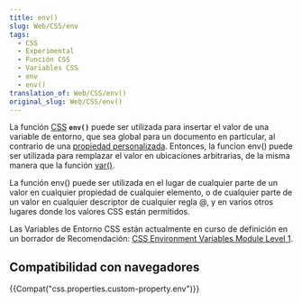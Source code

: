 ```yaml
---
title: env()
slug: Web/CSS/env
tags:
  - CSS
  - Experimental
  - Función CSS
  - Variables CSS
  - env
  - env()
translation_of: Web/CSS/env()
original_slug: Web/CSS/env()
---
```

La función [CSS](/es/docs/Web/CSS) **`env()`** puede ser utilizada para insertar el valor de una variable de entorno, que sea global para un documento en particular, al contrario de una [propiedad personalizada](/es/docs/Web/CSS/--_). Entonces, la funcion env() puede ser utilizada para remplazar el valor en ubicaciones arbitrarias, de la misma manera que la función [var()](/es/docs/Web/CSS/var).

La función env() puede ser utilizada en el lugar de cualquier parte de un valor en cualquier propiedad de cualquier elemento, o de cualquier parte de un valor en cualquier descriptor de cualquier regla @, y en varios otros lugares donde los valores CSS están permitidos.

Las Variables de Entorno CSS están actualmente en curso de definición en un borrador de Recomendación: [CSS Environment Variables Module Level 1](https://drafts.csswg.org/css-env-1/).

## Compatibilidad con navegadores

{{Compat("css.properties.custom-property.env")}}
